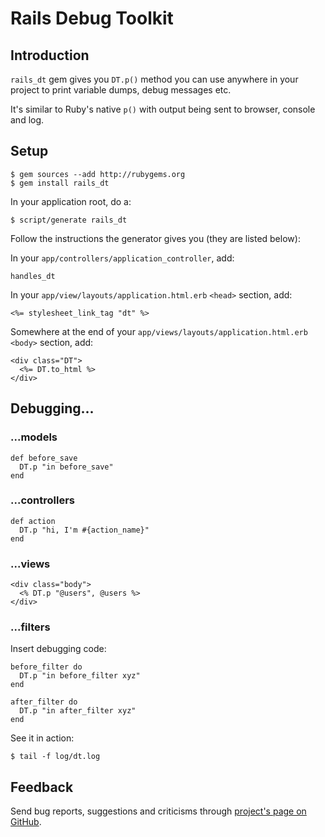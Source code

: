 Rails Debug Toolkit
===================

Introduction
------------

`rails_dt` gem gives you `DT.p()` method you can use anywhere in your project to print variable dumps, debug messages etc.

It's similar to Ruby's native `p()` with output being sent to browser, console and log.


Setup
-----

    $ gem sources --add http://rubygems.org
    $ gem install rails_dt

In your application root, do a:

    $ script/generate rails_dt

Follow the instructions the generator gives you (they are listed below):

In your `app/controllers/application_controller`, add:

    handles_dt

In your `app/view/layouts/application.html.erb` `<head>` section, add:

    <%= stylesheet_link_tag "dt" %>

Somewhere at the end of your `app/views/layouts/application.html.erb` `<body>` section, add:

    <div class="DT">
      <%= DT.to_html %>
    </div>


Debugging...
------------

### ...models ###

    def before_save
      DT.p "in before_save"
    end

### ...controllers ###

    def action
      DT.p "hi, I'm #{action_name}"
    end

### ...views ###

    <div class="body">
      <% DT.p "@users", @users %>
    </div>

### ...filters ###

Insert debugging code:

    before_filter do
      DT.p "in before_filter xyz"
    end

    after_filter do
      DT.p "in after_filter xyz"
    end

See it in action:

    $ tail -f log/dt.log


Feedback
--------

Send bug reports, suggestions and criticisms through [project's page on GitHub](http://github.com/dadooda/rails_dt).

